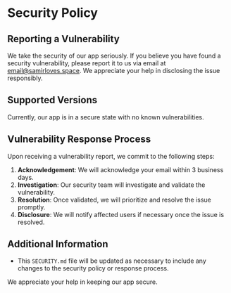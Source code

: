 # Security Policy

## Reporting a Vulnerability

We take the security of our app seriously. If you believe you have found a security vulnerability, please report it to us via email at [email@samirloves.space](mailto:email@samirloves.space). We appreciate your help in disclosing the issue responsibly.

## Supported Versions

Currently, our app is in a secure state with no known vulnerabilities.

## Vulnerability Response Process

Upon receiving a vulnerability report, we commit to the following steps:

1. **Acknowledgement**: We will acknowledge your email within 3 business days.
2. **Investigation**: Our security team will investigate and validate the vulnerability.
3. **Resolution**: Once validated, we will prioritize and resolve the issue promptly.
4. **Disclosure**: We will notify affected users if necessary once the issue is resolved.

## Additional Information

- This `SECURITY.md` file will be updated as necessary to include any changes to the security policy or response process.

We appreciate your help in keeping our app secure.
